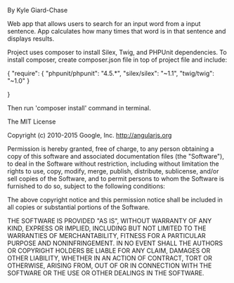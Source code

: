 By Kyle Giard-Chase

Web app that allows users to search for an input word from a input sentence. App calculates how many times that word is in that sentence and displays results.

Project uses composer to install Silex, Twig, and PHPUnit dependencies. To install composer, create composer.json file in top of project file and include:

{
    "require": {
      "phpunit/phpunit": "4.5.*",
      "silex/silex": "~1.1",
      "twig/twig": "~1.0"
    }


}

Then run 'composer install' command in terminal.

The MIT License

Copyright (c) 2010-2015 Google, Inc. http://angularjs.org

Permission is hereby granted, free of charge, to any person obtaining a copy of this software and associated documentation files (the "Software"), to deal in the Software without restriction, including without limitation the rights to use, copy, modify, merge, publish, distribute, sublicense, and/or sell copies of the Software, and to permit persons to whom the Software is furnished to do so, subject to the following conditions:

The above copyright notice and this permission notice shall be included in all copies or substantial portions of the Software.

THE SOFTWARE IS PROVIDED "AS IS", WITHOUT WARRANTY OF ANY KIND, EXPRESS OR IMPLIED, INCLUDING BUT NOT LIMITED TO THE WARRANTIES OF MERCHANTABILITY, FITNESS FOR A PARTICULAR PURPOSE AND NONINFRINGEMENT. IN NO EVENT SHALL THE AUTHORS OR COPYRIGHT HOLDERS BE LIABLE FOR ANY CLAIM, DAMAGES OR OTHER LIABILITY, WHETHER IN AN ACTION OF CONTRACT, TORT OR OTHERWISE, ARISING FROM, OUT OF OR IN CONNECTION WITH THE SOFTWARE OR THE USE OR OTHER DEALINGS IN THE SOFTWARE.
